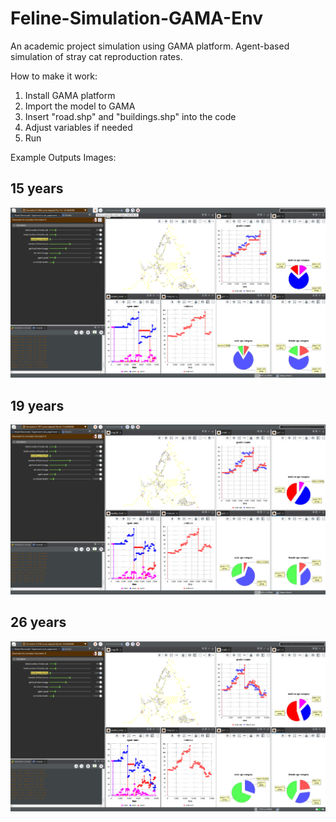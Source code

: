 # Feline-Simulation-GAMA-Env
An academic project simulation using GAMA platform. Agent-based simulation of stray cat reproduction rates.

How to make it work:
1. Install GAMA platform
2. Import the model to GAMA
3. Insert "road.shp" and "buildings.shp" into the code
4. Adjust variables if needed
5. Run

Example Outputs Images:

## 15 years
![Simulation Example Output (15 years)](example_images\simulation_example_output_15years.png)

## 19 years
![Simulation Example Output (19 years)](example_images\simulation_example_output_19years.png)

## 26 years
![Simulation Example Output (26 years)](example_images\simulation_example_output_26years.png)